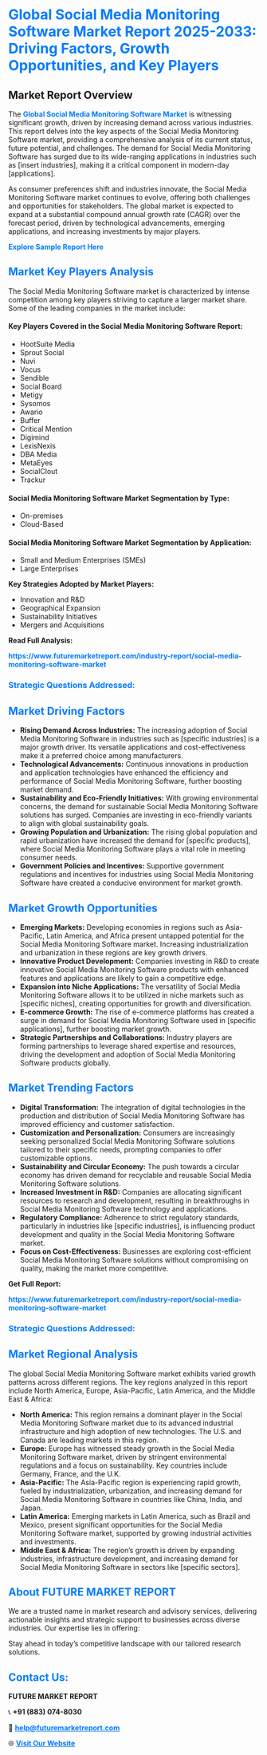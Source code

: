 <h1 style="color: #007BFF;">Global Social Media Monitoring Software Market Report 2025-2033: Driving Factors, Growth Opportunities, and Key Players</h1>

<section id="overview">
<h2>Market Report Overview</h2>
<p>The <a href="https://www.futuremarketreport.com/industry-report/social-media-monitoring-software-market" style="color: #007BFF; text-decoration: none;"><strong>Global Social Media Monitoring Software Market</strong></a> is witnessing significant growth, driven by increasing demand across various industries. This report delves into the key aspects of the Social Media Monitoring Software market, providing a comprehensive analysis of its current status, future potential, and challenges. The demand for Social Media Monitoring Software has surged due to its wide-ranging applications in industries such as [insert industries], making it a critical component in modern-day [applications].</p>
<p>As consumer preferences shift and industries innovate, the Social Media Monitoring Software market continues to evolve, offering both challenges and opportunities for stakeholders. The global market is expected to expand at a substantial compound annual growth rate (CAGR) over the forecast period, driven by technological advancements, emerging applications, and increasing investments by major players.</p>
</section>

<section id="overview">
<p><a href="https://www.futuremarketreport.com/request-sample/reportId=101381" style="color: #007BFF; text-decoration: none;"><strong>Explore Sample Report Here</strong></a></p>
</section>

<section id="key-players">
<h2 style="color: #007BFF;">Market Key Players Analysis</h2>
<p>The Social Media Monitoring Software market is characterized by intense competition among key players striving to capture a larger market share. Some of the leading companies in the market include:</p>
<h4>Key Players Covered in the Social Media Monitoring Software Report:</h4>
<ul><li>HootSuite Media</li><li>Sprout Social</li><li>Nuvi</li><li>Vocus</li><li>Sendible</li><li>Social Board</li><li>Metigy</li><li>Sysomos</li><li>Awario</li><li>Buffer</li><li>Critical Mention</li><li>Digimind</li><li>LexisNexis</li><li>DBA Media</li><li>MetaEyes</li><li>SocialClout</li><li>Trackur</li></ul>
<h4>Social Media Monitoring Software Market Segmentation by Type:</h4>
<ul><li>On-premises</li><li>Cloud-Based</li></ul>

<h4>Social Media Monitoring Software Market Segmentation by Application:</h4>
<ul><li>Small and Medium Enterprises (SMEs)</li><li>Large Enterprises</li></ul>
<p><strong>Key Strategies Adopted by Market Players:</strong></p>
<ul>
<li>Innovation and R&D</li>
<li>Geographical Expansion</li>
<li>Sustainability Initiatives</li>
<li>Mergers and Acquisitions</li>
</ul>
</section>

<section>
<p><strong>Read Full Analysis: </strong></p><a href="https://www.futuremarketreport.com/industry-report/social-media-monitoring-software-market" style="color: #007BFF; text-decoration: none;"><strong>https://www.futuremarketreport.com/industry-report/social-media-monitoring-software-market</strong></a>
<h3 style="color: #007BFF;">Strategic Questions Addressed:</h3>
</section>

<section id="driving-factors">
<h2 style="color: #007BFF;">Market Driving Factors</h2>
<ul>
<li><strong>Rising Demand Across Industries:</strong> The increasing adoption of Social Media Monitoring Software in industries such as [specific industries] is a major growth driver. Its versatile applications and cost-effectiveness make it a preferred choice among manufacturers.</li>
<li><strong>Technological Advancements:</strong> Continuous innovations in production and application technologies have enhanced the efficiency and performance of Social Media Monitoring Software, further boosting market demand.</li>
<li><strong>Sustainability and Eco-Friendly Initiatives:</strong> With growing environmental concerns, the demand for sustainable Social Media Monitoring Software solutions has surged. Companies are investing in eco-friendly variants to align with global sustainability goals.</li>
<li><strong>Growing Population and Urbanization:</strong> The rising global population and rapid urbanization have increased the demand for [specific products], where Social Media Monitoring Software plays a vital role in meeting consumer needs.</li>
<li><strong>Government Policies and Incentives:</strong> Supportive government regulations and incentives for industries using Social Media Monitoring Software have created a conducive environment for market growth.</li>
</ul>
</section>

<section id="growth-opportunities">
<h2 style="color: #007BFF;">Market Growth Opportunities</h2>
<ul>
<li><strong>Emerging Markets:</strong> Developing economies in regions such as Asia-Pacific, Latin America, and Africa present untapped potential for the Social Media Monitoring Software market. Increasing industrialization and urbanization in these regions are key growth drivers.</li>
<li><strong>Innovative Product Development:</strong> Companies investing in R&D to create innovative Social Media Monitoring Software products with enhanced features and applications are likely to gain a competitive edge.</li>
<li><strong>Expansion into Niche Applications:</strong> The versatility of Social Media Monitoring Software allows it to be utilized in niche markets such as [specific niches], creating opportunities for growth and diversification.</li>
<li><strong>E-commerce Growth:</strong> The rise of e-commerce platforms has created a surge in demand for Social Media Monitoring Software used in [specific applications], further boosting market growth.</li>
<li><strong>Strategic Partnerships and Collaborations:</strong> Industry players are forming partnerships to leverage shared expertise and resources, driving the development and adoption of Social Media Monitoring Software products globally.</li>
</ul>
</section>

<section id="trending-factors">
<h2 style="color: #007BFF;">Market Trending Factors</h2>
<ul>
<li><strong>Digital Transformation:</strong> The integration of digital technologies in the production and distribution of Social Media Monitoring Software has improved efficiency and customer satisfaction.</li>
<li><strong>Customization and Personalization:</strong> Consumers are increasingly seeking personalized Social Media Monitoring Software solutions tailored to their specific needs, prompting companies to offer customizable options.</li>
<li><strong>Sustainability and Circular Economy:</strong> The push towards a circular economy has driven demand for recyclable and reusable Social Media Monitoring Software solutions.</li>
<li><strong>Increased Investment in R&D:</strong> Companies are allocating significant resources to research and development, resulting in breakthroughs in Social Media Monitoring Software technology and applications.</li>
<li><strong>Regulatory Compliance:</strong> Adherence to strict regulatory standards, particularly in industries like [specific industries], is influencing product development and quality in the Social Media Monitoring Software market.</li>
<li><strong>Focus on Cost-Effectiveness:</strong> Businesses are exploring cost-efficient Social Media Monitoring Software solutions without compromising on quality, making the market more competitive.</li>
</ul>
</section>

<section>
<p><strong>Get Full Report: </strong></p><a href="https://www.futuremarketreport.com/industry-report/social-media-monitoring-software-market" style="color: #007BFF; text-decoration: none;"><strong>https://www.futuremarketreport.com/industry-report/social-media-monitoring-software-market</strong></a>
<h3 style="color: #007BFF;">Strategic Questions Addressed:</h3>
</section>


<section id="regional-analysis">
<h2 style="color: #007BFF;">Market Regional Analysis</h2>
<p>The global Social Media Monitoring Software market exhibits varied growth patterns across different regions. The key regions analyzed in this report include North America, Europe, Asia-Pacific, Latin America, and the Middle East & Africa:</p>
<ul>
<li><strong>North America:</strong> This region remains a dominant player in the Social Media Monitoring Software market due to its advanced industrial infrastructure and high adoption of new technologies. The U.S. and Canada are leading markets in this region.</li>
<li><strong>Europe:</strong> Europe has witnessed steady growth in the Social Media Monitoring Software market, driven by stringent environmental regulations and a focus on sustainability. Key countries include Germany, France, and the U.K.</li>
<li><strong>Asia-Pacific:</strong> The Asia-Pacific region is experiencing rapid growth, fueled by industrialization, urbanization, and increasing demand for Social Media Monitoring Software in countries like China, India, and Japan.</li>
<li><strong>Latin America:</strong> Emerging markets in Latin America, such as Brazil and Mexico, present significant opportunities for the Social Media Monitoring Software market, supported by growing industrial activities and investments.</li>
<li><strong>Middle East & Africa:</strong> The region’s growth is driven by expanding industries, infrastructure development, and increasing demand for Social Media Monitoring Software in sectors like [specific sectors].</li>
</ul>
</section>

<footer>
<h2 style="color: #007BFF;">About FUTURE MARKET REPORT</h2>
<p>We are a trusted name in market research and advisory services, delivering actionable insights and strategic support to businesses across diverse industries. Our expertise lies in offering:</p>

<p>Stay ahead in today’s competitive landscape with our tailored research solutions.</p>

<h2 style="color: #007BFF;">Contact Us:</h2>
<p><strong>FUTURE MARKET REPORT</strong></p>
<p>📞 <strong>+91 (883) 074-8030</strong></p>
<p>📧 <strong><a href="mailto:help@futuremarketreport.com" style="color: #007BFF;">help@futuremarketreport.com</a></strong></p>
<p>🌐 <strong><a href="https://www.futuremarketreport.com/" style="color: #007BFF;">Visit Our Website</a></strong></p>
</footer>